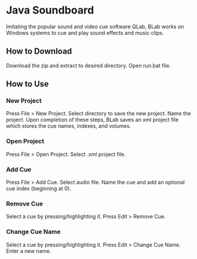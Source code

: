 <h1>Java Soundboard</h1>
Imitating the popular sound and video cue software QLab, BLab works on Windows systems to cue and play sound effects and music clips.
  
 <h2>How to Download</h2>
 Download the zip and extract to desired directory.
 Open run.bat file.
 
 <h2>How to Use</h2>
 
 <h3>New Project</h3>
 Press File > New Project.
 Select directory to save the new project.
 Name the project.
 Upon completion of these steps, BLab saves an xml project file which stores the cue names, indexes, and volumes.
 
 <h3>Open Project</h3>
 Press File > Open Project.
 Select .xml project file.
 
 <h3>Add Cue</h3>
 Press File > Add Cue.
 Select audio file.
 Name the cue and add an optional cue index (beginning at 0).
 
 <h3>Remove Cue</h3>
 Select a cue by pressing/highlighting it.
 Press Edit > Remove Cue.
 
 <h3>Change Cue Name</h3>
 Select a cue by pressing/highlighting it.
 Press Edit > Change Cue Name.
 Enter a new name.
